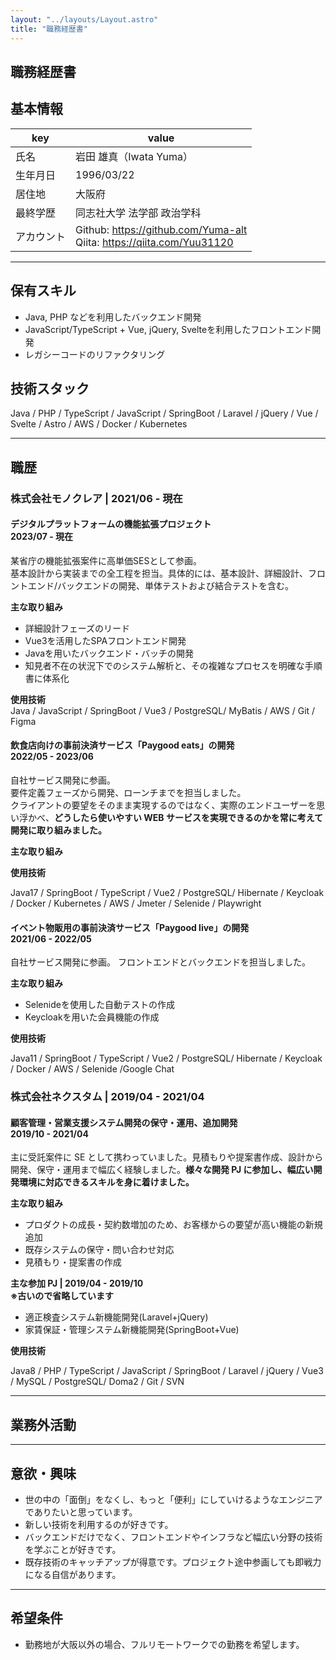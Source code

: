 ```yaml
---
layout: "../layouts/Layout.astro"
title: "職務経歴書"
---
```


<section>

# 職務経歴書

## 基本情報

| key        | value                                                                                                          |
| ---------- | -------------------------------------------------------------------------------------------------------------- |
| 氏名       | 岩田 雄真（Iwata Yuma）                                                                             |
| 生年月日   | 1996/03/22                                                                                                     |
| 居住地     | 大阪府                                                                                                         |
| 最終学歴   | 同志社大学 法学部 政治学科                                                              |
| アカウント | Github: https://github.com/Yuma-alt<br>Qiita: https://qiita.com/Yuu31120 |

---

## 保有スキル

- Java, PHP などを利用したバックエンド開発
- JavaScript/TypeScript + Vue, jQuery, Svelteを利用したフロントエンド開発
- レガシーコードのリファクタリング

## 技術スタック

Java / PHP / TypeScript / JavaScript / SpringBoot / Laravel / jQuery / Vue / Svelte / Astro / AWS / Docker / Kubernetes

</section>

---

<section>

## 職歴

### 株式会社モノクレア | 2021/06 - 現在

#### デジタルプラットフォームの機能拡張プロジェクト</br>2023/07 - 現在

某省庁の機能拡張案件に高単価SESとして参画。</br>
基本設計から実装までの全工程を担当。具体的には、基本設計、詳細設計、フロントエンド/バックエンドの開発、単体テストおよび結合テストを含む。

**主な取り組み**
- 詳細設計フェーズのリード
- Vue3を活用したSPAフロントエンド開発
- Javaを用いたバックエンド・バッチの開発
- 知見者不在の状況下でのシステム解析と、その複雑なプロセスを明確な手順書に体系化

**使用技術**  
Java / JavaScript / SpringBoot / Vue3 / PostgreSQL/ MyBatis / AWS / Git / Figma

#### 飲食店向けの事前決済サービス「Paygood eats」の開発</br>2022/05 - 2023/06

自社サービス開発に参画。  
要件定義フェーズから開発、ローンチまでを担当しました。  
クライアントの要望をそのまま実現するのではなく、実際のエンドユーザーを思い浮かべ、**どうしたら使いやすい WEB サービスを実現できるのかを常に考えて開発に取り組みました。**

**主な取り組み**

**使用技術**

Java17 / SpringBoot / TypeScript / Vue2 / PostgreSQL/ Hibernate / Keycloak / Docker / Kubernetes / AWS / Jmeter / Selenide / Playwright

#### イベント物販用の事前決済サービス「Paygood live」の開発</br>2021/06 - 2022/05

自社サービス開発に参画。
フロントエンドとバックエンドを担当しました。

**主な取り組み**
- Selenideを使用した自動テストの作成
- Keycloakを用いた会員機能の作成

**使用技術**

Java11 / SpringBoot / TypeScript / Vue2 / PostgreSQL/ Hibernate / Keycloak / Docker / AWS / Selenide /Google Chat

### 株式会社ネクスタム | 2019/04 - 2021/04

#### 顧客管理・営業支援システム開発の保守・運用、追加開発</br>2019/10 - 2021/04

主に受託案件に SE として携わっていました。見積もりや提案書作成、設計から開発、保守・運用まで幅広く経験しました。**様々な開発 PJ に参加し、幅広い開発環境に対応できるスキルを身に着けました。**

**主な取り組み**
- プロダクトの成長・契約数増加のため、お客様からの要望が高い機能の新規追加
- 既存システムの保守・問い合わせ対応
- 見積もり・提案書の作成

**主な参加 PJ | 2019/04 - 2019/10 </br>※古いので省略しています**

- 適正検査システム新機能開発(Laravel+jQuery)
- 家賃保証・管理システム新機能開発(SpringBoot+Vue)

**使用技術**

Java8 / PHP / TypeScript / JavaScript / SpringBoot / Laravel / jQuery / Vue3 / MySQL / PostgreSQL/ Doma2 / Git / SVN

</section>

---

<section>

## 業務外活動



---

## 意欲・興味

- 世の中の「面倒」をなくし、もっと「便利」にしていけるようなエンジニアでありたいと思っています。
- 新しい技術を利用するのが好きです。
- バックエンドだけでなく、フロントエンドやインフラなど幅広い分野の技術を学ぶことが好きです。
- 既存技術のキャッチアップが得意です。プロジェクト途中参画しても即戦力になる自信があります。

---

## 希望条件

- 勤務地が大阪以外の場合、フルリモートワークでの勤務を希望します。

</section>
